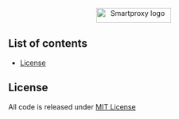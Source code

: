 <p align="center">
    <a href="https://smartproxy.com/"><img src="https://smartproxy.com/wp-content/themes/smartproxy/images/smartproxy-logo.svg" alt="Smartproxy logo" width="150" height="30"></a>
  </a>
</p>

## List of contents

- [License](#license)

## License

All code is released under [MIT License](https://github.com/Smartproxy/Smartproxy/blob/master/LICENSE)
